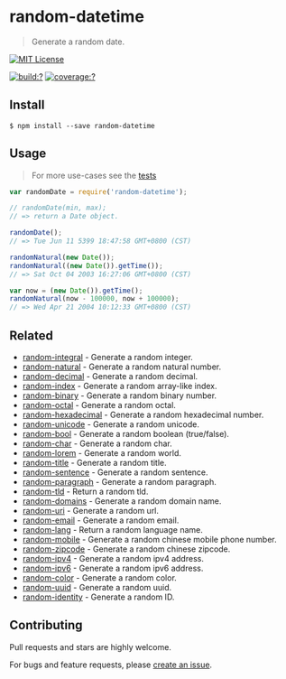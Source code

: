 # random-datetime

> Generate a random date.


[![MIT License](https://img.shields.io/badge/license-MIT_License-green.svg?style=flat-square)](https://github.com/mock-end/random-datetime/blob/master/LICENSE)

[![build:?](https://img.shields.io/travis/mock-end/random-datetime/master.svg?style=flat-square)](https://travis-ci.org/mock-end/random-datetime)
[![coverage:?](https://img.shields.io/coveralls/mock-end/random-datetime/master.svg?style=flat-square)](https://coveralls.io/github/mock-end/random-datetime)


## Install

```
$ npm install --save random-datetime
```

## Usage

> For more use-cases see the [tests](https://github.com/mock-end/random-datetime/blob/master/test/spec/index.js)


```js
var randomDate = require('random-datetime');

// randomDate(min, max);
// => return a Date object.

randomDate();
// => Tue Jun 11 5399 18:47:58 GMT+0800 (CST)

randomNatural(new Date());
randomNatural((new Date()).getTime());
// => Sat Oct 04 2003 16:27:06 GMT+0800 (CST)

var now = (new Date()).getTime();
randomNatural(now - 100000, now + 100000);
// => Wed Apr 21 2004 10:12:33 GMT+0800 (CST)
```

## Related

- [random-integral](https://github.com/mock-end/random-integral) - Generate a random integer.
- [random-natural](https://github.com/mock-end/random-natural) - Generate a random natural number.
- [random-decimal](https://github.com/mock-end/random-decimal) - Generate a random decimal.
- [random-index](https://github.com/mock-end/random-index) - Generate a random array-like index.
- [random-binary](https://github.com/mock-end/random-binary) - Generate a random binary number.
- [random-octal](https://github.com/mock-end/random-octal) - Generate a random octal.
- [random-hexadecimal](https://github.com/mock-end/random-hexadecimal) - Generate a random hexadecimal number.
- [random-unicode](https://github.com/mock-end/random-unicode) - Generate a random unicode.
- [random-bool](https://github.com/mock-end/random-bool) - Generate a random boolean (true/false).
- [random-char](https://github.com/mock-end/random-char) - Generate a random char.
- [random-lorem](https://github.com/mock-end/random-lorem) - Generate a random world.
- [random-title](https://github.com/mock-end/random-title) - Generate a random title.
- [random-sentence](https://github.com/mock-end/random-sentence) - Generate a random sentence.
- [random-paragraph](https://github.com/mock-end/random-paragraph) - Generate a random paragraph.
- [random-tld](https://github.com/mock-end/random-tld) - Return a random tld.
- [random-domains](https://github.com/mock-end/random-domains) - Generate a random domain name.
- [random-uri](https://github.com/mock-end/random-uri.git) - Generate a random url.
- [random-email](https://github.com/mock-end/random-email) - Generate a random email.
- [random-lang](https://github.com/mock-end/random-lang) - Return a random language name.
- [random-mobile](https://github.com/mock-end/random-mobile) - Generate a random chinese mobile phone number.
- [random-zipcode](https://github.com/mock-end/random-zipcode) - Generate a random chinese zipcode.
- [random-ipv4](https://github.com/mock-end/random-ipv4) - Generate a random ipv4 address.
- [random-ipv6](https://github.com/mock-end/random-ipv6) - Generate a random ipv6 address.
- [random-color](https://github.com/mock-end/random-color) - Generate a random color.
- [random-uuid](https://github.com/mock-end/random-uuid) - Generate a random uuid.
- [random-identity](https://github.com/mock-end/random-identity) - Generate a random ID.


## Contributing

Pull requests and stars are highly welcome.

For bugs and feature requests, please [create an issue](https://github.com/mock-end/random-datetime/issues/new).
